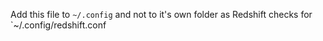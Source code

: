 Add this file to `~/.config` and not to it's own folder as Redshift checks for `~/.config/redshift.conf
